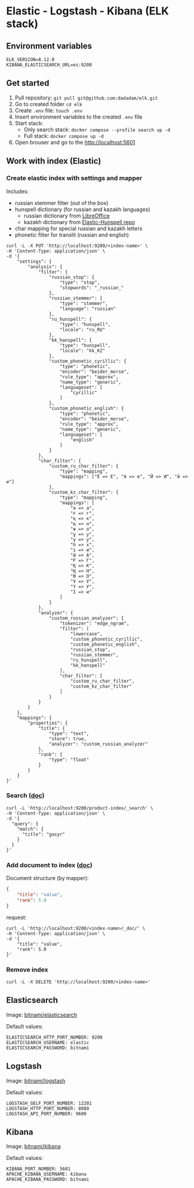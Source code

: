 # Elastic - Logstash - Kibana (ELK stack)

## Environment variables
```text
ELK_VERSION=8.12.0
KIBANA_ELASTICSEARCH_URL=es:9200
```

## Get started
1. Pull repository: ```git pull git@github.com:dadadam/elk.git```
2. Go to created folder ```cd elk```
3. Create ```.env``` file: ```touch .env```
4. Insert environment variables to the created ```.env``` file
5. Start stack:
    - Only search stack: ```docker compose --profile search up -d```
    - Full stack: ```docker compose up -d```
6. Open brouser and go to the [http://localhost:5601](http://localhost:5601)


## Work with index (Elastic)

### Create elastic index with settings and mapper
Includes:
- russian stemmer filter (out of the box)
- hunspell dictionary (for russian and kazakh languages)
    - russian dictionary from [LibreOffice](https://extensions.libreoffice.org/en/extensions/show/russian-spellcheck-dictionary.-based-on-works-of-aot-group)
    - kazakh dictionary from [Elastic-Hunspell repo](https://github.com/elastic/hunspell)
- char mapping for special russian and kazakh letters
- phonetic filter for translit (russian and english)
```shell
curl -L -X PUT 'http://localhost:9200/<index-name>' \
-H 'Content-Type: application/json' \
-d '{
    "settings": {
        "analysis": {
            "filter": {
                "russian_stop": {
                    "type": "stop",
                    "stopwords": "_russian_"
                },
                "russian_stemmer": {
                    "type": "stemmer",
                    "language": "russian"
                },
                "ru_hunspell": {
                    "type": "hunspell",
                    "locale": "ru_RU"
                },
                "kk_hanspell": {
                    "type": "hunspell",
                    "locale": "kk_KZ"
                },
                "custom_phonetic_cyrillic": {
                    "type": "phonetic",
                    "encoder": "beider_morse",
                    "rule_type": "approx",
                    "name_type": "generic",
                    "languageset": [
                        "cyrillic"
                    ]
                },
                "custom_phonetic_english": {
                    "type": "phonetic",
                    "encoder": "beider_morse",
                    "rule_type": "approx",
                    "name_type": "generic",
                    "languageset": [
                        "english"
                    ]
                }
            },
            "char_filter": {
                "custom_ru_char_filter": {
                    "type": "mapping",
                    "mappings": ["Ё => Е", "ё => е", "Й => И", "й => и"]
                },
                "custom_kz_char_filter": {
                    "type": "mapping",
                    "mappings": [
                        "ә => a",
                        "ғ => г",
                        "қ => к",
                        "ң => н",
                        "ө => о",
                        "ұ => у",
                        "ү => у",
                        "h => х",
                        "і => и",
                        "Ә => А",
                        "Ғ => Г",
                        "Қ => К",
                        "Ң => Н",
                        "Ө => О",
                        "Ұ => У",
                        "Ү => У",
                        "І => и"
                    ]
                }
            },
            "analyzer": {
                "custom_russian_analyzer": {
                    "tokenizer": "edge_ngram",
                    "filter": [
                        "lowercase",
                        "custom_phonetic_cyrillic",
                        "custom_phonetic_english",
                        "russian_stop",
                        "russian_stemmer",
                        "ru_hunspell",
                        "kk_hanspell"
                    ],
                    "char_filter": [
                        "custom_ru_char_filter",
                        "custom_kz_char_filter"
                    ]
                }
            }
        }
    },
    "mappings": {
        "properties": {
            "title": {
                "type": "text",
                "store": true,
                "analyzer": "custom_russian_analyzer"
            },
            "rank": {
                "type": "float"
            }
        }
    }
}'
```

### Search ([doc](https://www.elastic.co/guide/en/elasticsearch/reference/current/search-search.html))
```shel
curl -L 'http://localhost:9200/product-index/_search' \
-H 'Content-Type: application/json' \
-d '{
  "query": {
    "match": {
      "title": "gasyr"
    }
  }
}'
```

### Add document to index ([doc](https://www.elastic.co/guide/en/elasticsearch/reference/current/docs-index_.html))
Document structure (by mapper):
```json
{
    "title": "value",
    "rank": 5.0
}
```
request:
```shell
curl -L 'http://localhost:9200/<index-name>/_doc/' \
-H 'Content-Type: application/json' \
-d '{
    "title": "value",
    "rank": 5.0
}'
```

### Remove index
```shell
curl -L -X DELETE 'http://localhost:9200/<index-name>'
```


## Elasticsearch
Image: [bitnami/elasticsearch](https://hub.docker.com/r/bitnami/elasticsearch)

Default values:
```
ELASTICSEARCH_HTTP_PORT_NUMBER: 9200
ELASTICSEARCH_USERNAME: elastic
ELASTICSEARCH_PASSWORD: bitnami
```


## Logstash
Image: [bitnami/logstash](https://hub.docker.com/r/bitnami/logstash)

Default values:
```
LOGSTASH_GELF_PORT_NUMBER: 12201
LOGSTASH_HTTP_PORT_NUMBER: 8080
LOGSTASH_API_PORT_NUMBER: 9600
```


## Kibana
Image: [bitnami/kibana](https://hub.docker.com/r/bitnami/kibana)

Default values:
```
KIBANA_PORT_NUMBER: 5601
APACHE_KIBANA_USERNAME: kibana
APACHE_KIBANA_PASSWORD: bitnami
```
